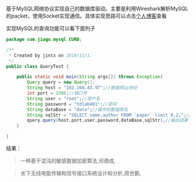 基于MySQL网络协议实现自己的数据库驱动。主要是利用Wireshark解析MySQL的packet，使用Socket实现通信。具体实现思路可以点击[个人博客](https://callmejiagu.github.io/)查看

实现MySQL的查询功能可以看下面列子

```java
package com.jiagu.mysql.CURD;

/**
 * Created by jintx on 2018/11/1.
 */
public class QueryTest {

    public static void main(String args[]) throws Exception{
        Query query = new Query();
        String host = "192.168.43.97";//数据库ip地址
        int port = 3306;//端口号
        String user = "root";//用户名
        String password = "tdlab401";//密码
        String dataBase = "data";//操作的数据库名
        String sqlStr = "SELECT name,author FROM `paper` limit 0,2;";//查询语句
        query.query(host,port,user,password,dataBase,sqlStr);//输出结果
    }

}
```

结果：
> 一种基于混沌的敏感数据加密算法,司德成,

> 水下无线电能传输和信号接口系统设计和分析,周世鹏,

